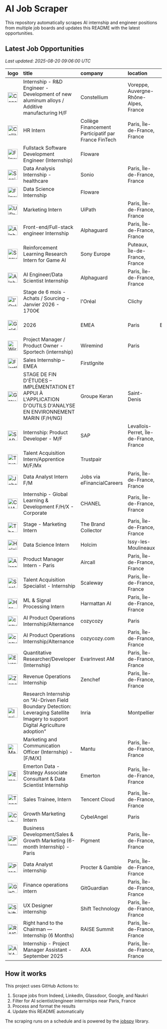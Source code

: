 # AI Job Scraper

This repository automatically scrapes AI internship and engineer positions from multiple job boards and updates this README with the latest opportunities.

## Latest Job Opportunities

*Last updated: 2025-08-20 09:06:00 UTC*

| logo                                                                                                                                                                           | title                                                                                                                             | company                                             | location                                |   job_type | apply                                                                                                               |   age (d) |
|:-------------------------------------------------------------------------------------------------------------------------------------------------------------------------------|:----------------------------------------------------------------------------------------------------------------------------------|:----------------------------------------------------|:----------------------------------------|-----------:|:--------------------------------------------------------------------------------------------------------------------|----------:|
| <img src="https://logo.clearbit.com/constellium.com" width="32" height="32" alt="Constellium logo">                                                                            | Internship - R&D Engineer -Development of new aluminum alloys / Additive manufacturing H/F                                        | Constellium                                         | Voreppe, Auvergne-Rhône-Alpes, France   |        nan | [![Apply](https://img.shields.io/badge/Apply-brightgreen)](https://www.linkedin.com/jobs/view/4261412415)           |         0 |
| <img src="https://logo.clearbit.com/collègefinancementparticipatifparfrancefintech.com" width="32" height="32" alt="Collège Financement Participatif par France FinTech logo"> | HR Intern                                                                                                                         | Collège Financement Participatif par France FinTech | Paris, Île-de-France, France            |        nan | [![Apply](https://img.shields.io/badge/Apply-brightgreen)](https://www.linkedin.com/jobs/view/4288005385)           |         0 |
| <img src="https://logo.clearbit.com/floware.com" width="32" height="32" alt="Floware logo">                                                                                    | Fullstack Software Development Engineer (Internship)                                                                              | Floware                                             |                                         |        nan | [![Apply](https://img.shields.io/badge/Apply-brightgreen)](https://www.linkedin.com/jobs/view/4285010497)           |         2 |
| <img src="https://logo.clearbit.com/sonio.com" width="32" height="32" alt="Sonio logo">                                                                                        | Data Analysis Internship - healthcare                                                                                             | Sonio                                               | Paris, Île-de-France, France            |        nan | [![Apply](https://img.shields.io/badge/Apply-brightgreen)](https://www.linkedin.com/jobs/view/4287963810)           |         2 |
| <img src="https://logo.clearbit.com/floware.com" width="32" height="32" alt="Floware logo">                                                                                    | Data Science Internship                                                                                                           | Floware                                             |                                         |        nan | [![Apply](https://img.shields.io/badge/Apply-brightgreen)](https://www.linkedin.com/jobs/view/4284790093)           |         2 |
| <img src="https://logo.clearbit.com/uipath.com" width="32" height="32" alt="UiPath logo">                                                                                      | Marketing Intern                                                                                                                  | UiPath                                              | Paris, Île-de-France, France            |        nan | [![Apply](https://img.shields.io/badge/Apply-brightgreen)](https://www.linkedin.com/jobs/view/4269630833)           |         5 |
| <img src="https://logo.clearbit.com/alphaguard.com" width="32" height="32" alt="Alphaguard logo">                                                                              | Front-end/Full-stack engineer Internship                                                                                          | Alphaguard                                          | Paris, Île-de-France, France            |        nan | [![Apply](https://img.shields.io/badge/Apply-brightgreen)](https://www.linkedin.com/jobs/view/4286641792)           |         5 |
| <img src="https://logo.clearbit.com/sonyeurope.com" width="32" height="32" alt="Sony Europe logo">                                                                             | Reinforcement Learning Research Intern for Game AI                                                                                | Sony Europe                                         | Puteaux, Île-de-France, France          |        nan | [![Apply](https://img.shields.io/badge/Apply-brightgreen)](https://www.linkedin.com/jobs/view/4286924679)           |         5 |
| <img src="https://logo.clearbit.com/alphaguard.com" width="32" height="32" alt="Alphaguard logo">                                                                              | AI Engineer/Data Scientist Internship                                                                                             | Alphaguard                                          | Paris, Île-de-France, France            |        nan | [![Apply](https://img.shields.io/badge/Apply-brightgreen)](https://www.linkedin.com/jobs/view/4286648093)           |         5 |
| <img src="https://logo.clearbit.com/loréal.com" width="32" height="32" alt="l'Oréal logo">                                                                                     | Stage de 6 mois - Achats / Sourcing - Janvier 2026 - 1700€                                                                        | l'Oréal                                             | Clichy                                  |        nan | [![Apply](https://img.shields.io/badge/Apply-brightgreen)](https://www.glassdoor.fr/job-listing/j?jl=1009843841795) |         5 |
| <img src="https://logo.clearbit.com/goldmansachs.com" width="32" height="32" alt="Goldman Sachs logo">                                                                         | 2026 | EMEA | Paris | Engineering | Seasonal/Off Cycle Internship                                                                 | Goldman Sachs                                       | Paris                                   |        nan | [![Apply](https://img.shields.io/badge/Apply-brightgreen)](https://www.glassdoor.fr/job-listing/j?jl=1009844441920) |         5 |
| <img src="https://logo.clearbit.com/wiremind.com" width="32" height="32" alt="Wiremind logo">                                                                                  | Project Manager / Product Owner - Sportech (internship)                                                                           | Wiremind                                            | Paris                                   |        nan | [![Apply](https://img.shields.io/badge/Apply-brightgreen)](https://www.glassdoor.fr/job-listing/j?jl=1009842557447) |         7 |
| <img src="https://logo.clearbit.com/firstignite.com" width="32" height="32" alt="FirstIgnite logo">                                                                            | Sales Internship – EMEA                                                                                                           | FirstIgnite                                         |                                         |        nan | [![Apply](https://img.shields.io/badge/Apply-brightgreen)](https://www.linkedin.com/jobs/view/4284140882)           |         7 |
| <img src="https://logo.clearbit.com/groupekeran.com" width="32" height="32" alt="Groupe Keran logo">                                                                           | STAGE DE FIN D'ÉTUDES – IMPLÉMENTATION ET APPUI À L'APPLICATION D'OUTILS D'ANALYSE EN ENVIRONNEMENT MARIN (F/H/NG)                | Groupe Keran                                        | Saint-Denis                             |        nan | [![Apply](https://img.shields.io/badge/Apply-brightgreen)](https://www.glassdoor.fr/job-listing/j?jl=1009841203496) |         8 |
| <img src="https://logo.clearbit.com/sap.com" width="32" height="32" alt="SAP logo">                                                                                            | Internship: Product Developer - M/F                                                                                               | SAP                                                 | Levallois-Perret, Île-de-France, France |        nan | [![Apply](https://img.shields.io/badge/Apply-brightgreen)](https://www.linkedin.com/jobs/view/4283928456)           |         8 |
| <img src="https://logo.clearbit.com/trustpair.com" width="32" height="32" alt="Trustpair logo">                                                                                | Talent Acquisition Intern/Apprentice M/F/Mx                                                                                       | Trustpair                                           |                                         |        nan | [![Apply](https://img.shields.io/badge/Apply-brightgreen)](https://www.linkedin.com/jobs/view/4255575298)           |         9 |
| <img src="https://logo.clearbit.com/jobsviaefinancialcareers.com" width="32" height="32" alt="Jobs via eFinancialCareers logo">                                                | Data Analyst Intern F/M                                                                                                           | Jobs via eFinancialCareers                          | Paris, Île-de-France, France            |        nan | [![Apply](https://img.shields.io/badge/Apply-brightgreen)](https://www.linkedin.com/jobs/view/4282946970)           |        10 |
| <img src="https://logo.clearbit.com/chanel.com" width="32" height="32" alt="CHANEL logo">                                                                                      | Internship - Global Learning & Development F/H/X - Corporate                                                                      | CHANEL                                              | Paris, Île-de-France, France            |        nan | [![Apply](https://img.shields.io/badge/Apply-brightgreen)](https://www.linkedin.com/jobs/view/3904542442)           |        12 |
| <img src="https://logo.clearbit.com/thebrandcollector.com" width="32" height="32" alt="The Brand Collector logo">                                                              | Stage - Marketing Intern                                                                                                          | The Brand Collector                                 | Paris, Île-de-France, France            |        nan | [![Apply](https://img.shields.io/badge/Apply-brightgreen)](https://www.linkedin.com/jobs/view/4279809377)           |        13 |
| <img src="https://logo.clearbit.com/holcim.com" width="32" height="32" alt="Holcim logo">                                                                                      | Data Science Intern                                                                                                               | Holcim                                              | Issy-les-Moulineaux                     |        nan | [![Apply](https://img.shields.io/badge/Apply-brightgreen)](https://www.glassdoor.fr/job-listing/j?jl=1009836403218) |        13 |
| <img src="https://logo.clearbit.com/aircall.com" width="32" height="32" alt="Aircall logo">                                                                                    | Product Manager Intern - Paris                                                                                                    | Aircall                                             | Paris, Île-de-France, France            |        nan | [![Apply](https://img.shields.io/badge/Apply-brightgreen)](https://www.linkedin.com/jobs/view/4244057685)           |        13 |
| <img src="https://logo.clearbit.com/scaleway.com" width="32" height="32" alt="Scaleway logo">                                                                                  | Talent Acquisition Specialist - Internship                                                                                        | Scaleway                                            | Paris, Île-de-France, France            |        nan | [![Apply](https://img.shields.io/badge/Apply-brightgreen)](https://www.linkedin.com/jobs/view/4265998422)           |        13 |
| <img src="https://logo.clearbit.com/harmattanai.com" width="32" height="32" alt="Harmattan AI logo">                                                                           | ML & Signal Processing Intern                                                                                                     | Harmattan AI                                        | Paris, Île-de-France, France            |        nan | [![Apply](https://img.shields.io/badge/Apply-brightgreen)](https://www.linkedin.com/jobs/view/4194464797)           |        15 |
| <img src="https://logo.clearbit.com/cozycozy.com" width="32" height="32" alt="cozycozy logo">                                                                                  | AI Product Operations Internship/Alternance                                                                                       | cozycozy                                            | Paris                                   |        nan | [![Apply](https://img.shields.io/badge/Apply-brightgreen)](https://www.glassdoor.fr/job-listing/j?jl=1009833805301) |        15 |
| <img src="https://logo.clearbit.com/cozycozycom.com" width="32" height="32" alt="cozycozy.com logo">                                                                           | AI Product Operations Internship/Alternance                                                                                       | cozycozy.com                                        | Paris, Île-de-France, France            |        nan | [![Apply](https://img.shields.io/badge/Apply-brightgreen)](https://www.linkedin.com/jobs/view/4279630281)           |        16 |
| <img src="https://logo.clearbit.com/evarinvestam.com" width="32" height="32" alt="EvarInvest AM logo">                                                                         | Quantitative Researcher/Developer (Internship)                                                                                    | EvarInvest AM                                       | Paris, Île-de-France, France            |        nan | [![Apply](https://img.shields.io/badge/Apply-brightgreen)](https://www.linkedin.com/jobs/view/4279593584)           |        16 |
| <img src="https://logo.clearbit.com/zenchef.com" width="32" height="32" alt="Zenchef logo">                                                                                    | Revenue Operations Internship                                                                                                     | Zenchef                                             | Paris, Île-de-France, France            |        nan | [![Apply](https://img.shields.io/badge/Apply-brightgreen)](https://www.linkedin.com/jobs/view/4279583803)           |        16 |
| <img src="https://logo.clearbit.com/inria.com" width="32" height="32" alt="Inria logo">                                                                                        | Research Internship on "AI-Driven Field Boundary Detection: Leveraging Satellite Imagery to support Digital Agriculture adoption" | Inria                                               | Montpellier                             |        nan | [![Apply](https://img.shields.io/badge/Apply-brightgreen)](https://www.glassdoor.fr/job-listing/j?jl=1009829167989) |        19 |
| <img src="https://logo.clearbit.com/mantu.com" width="32" height="32" alt="Mantu logo">                                                                                        | Marketing and Communication Officer (Internship) - [F/M/X]                                                                        | Mantu                                               | Paris, Île-de-France, France            |        nan | [![Apply](https://img.shields.io/badge/Apply-brightgreen)](https://www.linkedin.com/jobs/view/4278661634)           |        20 |
| <img src="https://logo.clearbit.com/emerton.com" width="32" height="32" alt="Emerton logo">                                                                                    | Emerton Data - Strategy Associate Consultant & Data Scientist Internship                                                          | Emerton                                             | Paris, Île-de-France, France            |        nan | [![Apply](https://img.shields.io/badge/Apply-brightgreen)](https://www.linkedin.com/jobs/view/4273348162)           |        21 |
| <img src="https://logo.clearbit.com/tencentcloud.com" width="32" height="32" alt="Tencent Cloud logo">                                                                         | Sales Trainee, Intern                                                                                                             | Tencent Cloud                                       | Paris, Île-de-France, France            |        nan | [![Apply](https://img.shields.io/badge/Apply-brightgreen)](https://www.linkedin.com/jobs/view/4274300948)           |        21 |
| <img src="https://logo.clearbit.com/cybelangel.com" width="32" height="32" alt="CybelAngel logo">                                                                              | Growth Marketing Intern                                                                                                           | CybelAngel                                          | Paris                                   |        nan | [![Apply](https://img.shields.io/badge/Apply-brightgreen)](https://www.glassdoor.fr/job-listing/j?jl=1009821149888) |        27 |
| <img src="https://logo.clearbit.com/pigment.com" width="32" height="32" alt="Pigment logo">                                                                                    | Business Development/Sales & Growth Marketing (6-month Internship) - Paris                                                        | Pigment                                             | Paris, Île-de-France, France            |        nan | [![Apply](https://img.shields.io/badge/Apply-brightgreen)](https://www.linkedin.com/jobs/view/4275184909)           |        28 |
| <img src="https://logo.clearbit.com/proctergamble.com" width="32" height="32" alt="Procter & Gamble logo">                                                                     | Data Analyst internship                                                                                                           | Procter & Gamble                                    | Paris, Île-de-France, France            |        nan | [![Apply](https://img.shields.io/badge/Apply-brightgreen)](https://www.linkedin.com/jobs/view/4271497654)           |        29 |
| <img src="https://logo.clearbit.com/gitguardian.com" width="32" height="32" alt="GitGuardian logo">                                                                            | Finance operations intern                                                                                                         | GitGuardian                                         | Paris, Île-de-France, France            |        nan | [![Apply](https://img.shields.io/badge/Apply-brightgreen)](https://www.linkedin.com/jobs/view/4271402044)           |        29 |
| <img src="https://logo.clearbit.com/shifttechnology.com" width="32" height="32" alt="Shift Technology logo">                                                                   | UX Designer internship                                                                                                            | Shift Technology                                    | Paris, Île-de-France, France            |        nan | [![Apply](https://img.shields.io/badge/Apply-brightgreen)](https://www.linkedin.com/jobs/view/4267819165)           |        30 |
| <img src="https://logo.clearbit.com/raisesummit.com" width="32" height="32" alt="RAISE Summit logo">                                                                           | Right hand to the Chairman — Internship (6 Months)                                                                                | RAISE Summit                                        | Paris, Île-de-France, France            |        nan | [![Apply](https://img.shields.io/badge/Apply-brightgreen)](https://www.linkedin.com/jobs/view/4268351055)           |        30 |
| <img src="https://logo.clearbit.com/axa.com" width="32" height="32" alt="AXA logo">                                                                                            | Internship - Project Manager Assistant - September 2025                                                                           | AXA                                                 | Paris, Île-de-France, France            |        nan | [![Apply](https://img.shields.io/badge/Apply-brightgreen)](https://www.linkedin.com/jobs/view/4252577989)           |        30 |

## How it works

This project uses GitHub Actions to:
1. Scrape jobs from Indeed, LinkedIn, Glassdoor, Google, and Naukri
2. Filter for AI scientist/engineer internships near Paris, France  
3. Process and format the results
4. Update this README automatically

The scraping runs on a schedule and is powered by the [jobspy](https://github.com/Bunsly/JobSpy) library.
